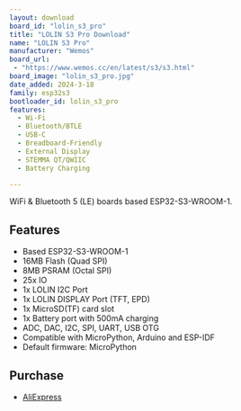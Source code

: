 ```yaml
---
layout: download
board_id: "lolin_s3_pro"
title: "LOLIN S3 Pro Download"
name: "LOLIN S3 Pro"
manufacturer: "Wemos"
board_url:
 - "https://www.wemos.cc/en/latest/s3/s3.html"
board_image: "lolin_s3_pro.jpg"
date_added: 2024-3-18
family: esp32s3
bootloader_id: lolin_s3_pro
features:
  - Wi-Fi
  - Bluetooth/BTLE
  - USB-C
  - Breadboard-Friendly
  - External Display
  - STEMMA QT/QWIIC
  - Battery Charging

---
```


WiFi & Bluetooth 5 (LE) boards based ESP32-S3-WROOM-1.

## Features

- Based ESP32-S3-WROOM-1
- 16MB Flash (Quad SPI)
- 8MB PSRAM (Octal SPI)
- 25x IO
- 1x LOLIN I2C Port
- 1x LOLIN DISPLAY Port (TFT, EPD)
- 1x MicroSD(TF) card slot
- 1x Battery port with 500mA charging
- ADC, DAC, I2C, SPI, UART, USB OTG
- Compatible with MicroPython, Arduino and ESP-IDF
- Default firmware: MicroPython


## Purchase

* [AliExpress](https://www.aliexpress.us/item/3256804745042333.html)
